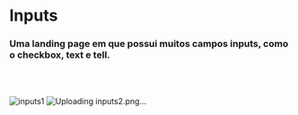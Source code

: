 # Inputs

### Uma landing page em que possui muitos campos inputs, como o checkbox, text e tell.
<br>
<br>

![inputs1](https://user-images.githubusercontent.com/123756073/220731580-7d9caeb0-26a7-4d93-93f3-eb5e3cef9d6d.png)
![Uploading inputs2.png…](https://user-images.githubusercontent.com/123756073/220732451-78c90643-44ab-4762-959a-cbda76ccba1b.png)
